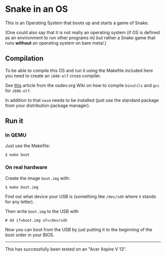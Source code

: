 # Snake in an OS

This is an Operating System that boots up and starts a game of Snake. 

(One could also say that it is not really an operating system (if OS is defined as an environment to run other programs in)  but rather a Snake game that runs **without** an operating system on bare metal.)

## Compilation

To be able to compile this OS and run it using the Makefile included here you need to create an `i686-elf` cross compiler.

See [this](https://wiki.osdev.org/GCC_Cross-Compiler) article from the osdev.org Wiki on how to compile `binutils` and `gcc` for `i686-elf`.

In addition to that `nasm` needs to be installed (just use the standard package from your distribution package manager).

## Run it

### In QEMU

Just use the Makefile:

```
$ make boot
```

### On real hardware

Create the image `boot.img` with:

```
$ make boot.img
```

Find out what device your USB is (something like `/dev/sdX` where `X` stands for any letter).

Then write `boot.img` to the USB with

```
# dd if=boot.img of=/dev/sdX
```

Now you can boot from the USB by just putting it to the beginning of the boot order in your BIOS.

----

This has successfully been tested on an "Acer Aspire V 13".
